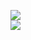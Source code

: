[![](https://img.shields.io/badge/Made%20With-Github%20Spray-lightgrey.svg?style=for-the-badge&logo=github)](https://github.com/Annihil/github-spray#9337)  
[![](https://i.imgur.com/2DrTn0Z.gif)](https://github.com/Annihil/github-spray)